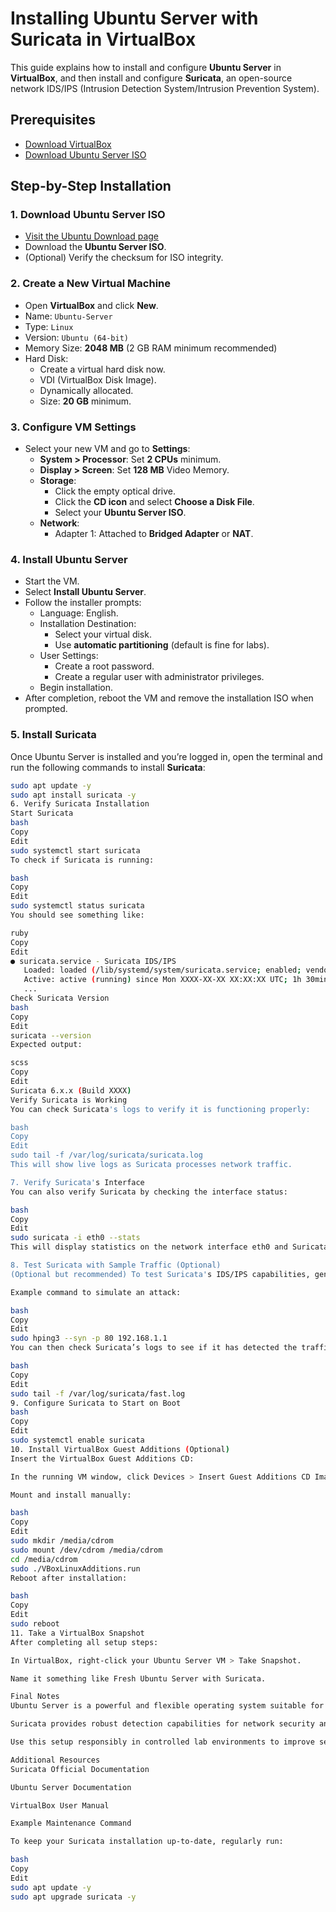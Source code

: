 # Installing Ubuntu Server with Suricata in VirtualBox

This guide explains how to install and configure **Ubuntu Server** in **VirtualBox**, and then install and configure **Suricata**, an open-source network IDS/IPS (Intrusion Detection System/Intrusion Prevention System).

## Prerequisites
- [Download VirtualBox](https://www.virtualbox.org/wiki/Downloads)
- [Download Ubuntu Server ISO](https://ubuntu.com/download/server)

## Step-by-Step Installation

### 1. Download Ubuntu Server ISO
- [Visit the Ubuntu Download page](https://ubuntu.com/download/server)
- Download the **Ubuntu Server ISO**.
- (Optional) Verify the checksum for ISO integrity.

### 2. Create a New Virtual Machine
- Open **VirtualBox** and click **New**.
- Name: `Ubuntu-Server`
- Type: `Linux`
- Version: `Ubuntu (64-bit)`
- Memory Size: **2048 MB** (2 GB RAM minimum recommended)
- Hard Disk:
  - Create a virtual hard disk now.
  - VDI (VirtualBox Disk Image).
  - Dynamically allocated.
  - Size: **20 GB** minimum.

### 3. Configure VM Settings
- Select your new VM and go to **Settings**:
  - **System > Processor**: Set **2 CPUs** minimum.
  - **Display > Screen**: Set **128 MB** Video Memory.
  - **Storage**:
    - Click the empty optical drive.
    - Click the **CD icon** and select **Choose a Disk File**.
    - Select your **Ubuntu Server ISO**.
  - **Network**:
    - Adapter 1: Attached to **Bridged Adapter** or **NAT**.

### 4. Install Ubuntu Server
- Start the VM.
- Select **Install Ubuntu Server**.
- Follow the installer prompts:
  - Language: English.
  - Installation Destination:
    - Select your virtual disk.
    - Use **automatic partitioning** (default is fine for labs).
  - User Settings:
    - Create a root password.
    - Create a regular user with administrator privileges.
  - Begin installation.
- After completion, reboot the VM and remove the installation ISO when prompted.

### 5. Install Suricata
Once Ubuntu Server is installed and you’re logged in, open the terminal and run the following commands to install **Suricata**:

```bash
sudo apt update -y
sudo apt install suricata -y
6. Verify Suricata Installation
Start Suricata
bash
Copy
Edit
sudo systemctl start suricata
To check if Suricata is running:

bash
Copy
Edit
sudo systemctl status suricata
You should see something like:

ruby
Copy
Edit
● suricata.service - Suricata IDS/IPS
   Loaded: loaded (/lib/systemd/system/suricata.service; enabled; vendor preset: enabled)
   Active: active (running) since Mon XXXX-XX-XX XX:XX:XX UTC; 1h 30min ago
   ...
Check Suricata Version
bash
Copy
Edit
suricata --version
Expected output:

scss
Copy
Edit
Suricata 6.x.x (Build XXXX)
Verify Suricata is Working
You can check Suricata's logs to verify it is functioning properly:

bash
Copy
Edit
sudo tail -f /var/log/suricata/suricata.log
This will show live logs as Suricata processes network traffic.

7. Verify Suricata's Interface
You can also verify Suricata by checking the interface status:

bash
Copy
Edit
sudo suricata -i eth0 --stats
This will display statistics on the network interface eth0 and Suricata's current operations.

8. Test Suricata with Sample Traffic (Optional)
(Optional but recommended) To test Suricata's IDS/IPS capabilities, generate some sample traffic (using tools like hping3 or Scapy) and check if Suricata logs the events:

Example command to simulate an attack:

bash
Copy
Edit
sudo hping3 --syn -p 80 192.168.1.1
You can then check Suricata’s logs to see if it has detected the traffic:

bash
Copy
Edit
sudo tail -f /var/log/suricata/fast.log
9. Configure Suricata to Start on Boot
bash
Copy
Edit
sudo systemctl enable suricata
10. Install VirtualBox Guest Additions (Optional)
Insert the VirtualBox Guest Additions CD:

In the running VM window, click Devices > Insert Guest Additions CD Image.

Mount and install manually:

bash
Copy
Edit
sudo mkdir /media/cdrom
sudo mount /dev/cdrom /media/cdrom
cd /media/cdrom
sudo ./VBoxLinuxAdditions.run
Reboot after installation:

bash
Copy
Edit
sudo reboot
11. Take a VirtualBox Snapshot
After completing all setup steps:

In VirtualBox, right-click your Ubuntu Server VM > Take Snapshot.

Name it something like Fresh Ubuntu Server with Suricata.

Final Notes
Ubuntu Server is a powerful and flexible operating system suitable for hosting Suricata as an IDS/IPS for network security analysis. Suricata can be used in combination with other tools like Zeek, SIEM solutions, and even in active defense scenarios.

Suricata provides robust detection capabilities for network security and is compatible with a wide range of other cybersecurity tools.

Use this setup responsibly in controlled lab environments to improve security analysis and detection skills.

Additional Resources
Suricata Official Documentation

Ubuntu Server Documentation

VirtualBox User Manual

Example Maintenance Command

To keep your Suricata installation up-to-date, regularly run:

bash
Copy
Edit
sudo apt update -y
sudo apt upgrade suricata -y